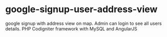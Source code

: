 # google-signup-user-address-view
google signup with address view on map.
Admin can login to see all users details.
PHP Codigniter framework with MySQL and AngularJS
